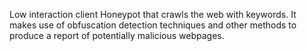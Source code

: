 Low interaction client Honeypot that crawls the web with keywords. It makes use of obfuscation detection techniques and other methods to produce a report of potentially malicious webpages.